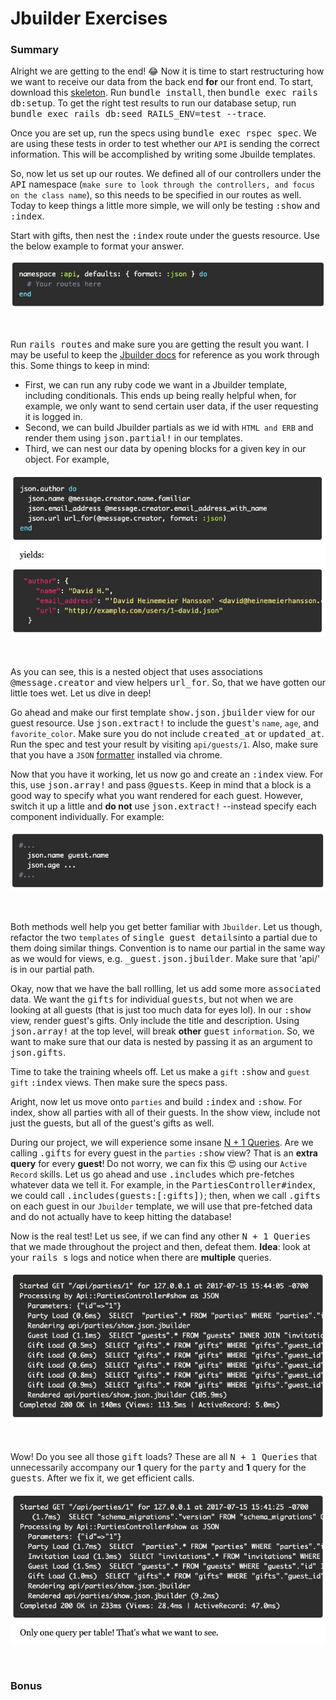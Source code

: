 # **Jbuilder Exercises**

### **Summary**

Alright we are getting to the end! 😂 Now it is time to start restructuring how we want to receive our data from the back end **for** our front end. To start, download this [skeleton](https://open.appacademy.io/learn/swe-online/react/jbuilder). Run <kbd>bundle install</kbd>, then <kbd>bundle exec rails db:setup</kbd>. To get the right test results to run our database setup, run <kbd>bundle exec rails db:seed RAILS_ENV=test --trace</kbd>.

Once you are set up, run the specs using <kbd>bundle exec rspec spec</kbd>. We are using these tests in order to test whether our `API` is sending the correct information. This will be accomplished by writing some Jbuilde templates.

So, now let us set up our routes. We defined all of our controllers under the <kbd>API</kbd> namespace (`make sure to look through the controllers, and focus on the class name`), so this needs to be specified in our routes as well. Today to keep things a little more simple, we will only be testing <kbd>:show</kbd> and <kbd>:index</kbd>. 

Start with gifts, then nest the <kbd>:index</kbd> route under the guests resource. Use the below example to format your answer.

![alt text](./app/assets/images/jbuilder/Screen&#32;Shot&#32;2020-02-14&#32;at&#32;1.jpg "API Namespace Example")

&nbsp;

Run <kbd>rails routes</kbd> and make sure you are getting the result you want. I may be useful to keep the [Jbuilder docs](https://github.com/rails/jbuilder) for reference as you work through this. Some things to keep in mind:
  * First, we can run any ruby code we want in a Jbuilder template, including conditionals. This ends up being really helpful when, for example, we only want to send certain user data, if the user requesting it is logged in.
  * Second, we can build Jbuilder partials as we id with `HTML and ERB` and render them using <kbd>json.partial!</kbd> in our templates.
  * Third, we can nest our data by opening blocks for a given key in our object. For example,

![alt text](./app/assets/images/jbuilder/Screen&#32;Shot&#32;2020-02-15&#32;at&#32;2.jpg "Jbuilder Block Example")

&nbsp;

As you can see, this is a nested object that uses associations <kbd>@message.creator</kbd> and view helpers <kbd>url_for</kbd>. So, that we have gotten our little toes wet. Let us dive in deep!

Go ahead and make our first template <kbd>show.json.jbuilder</kbd> view for our guest resource. Use <kbd>json.extract!</kbd> to include the <kbd>guest</kbd>'s `name`, `age`, and `favorite_color`. Make sure you do not include <kbd>created_at</kbd> or <kbd>updated_at</kbd>. Run the spec and test your result by visiting `api/guests/1`. Also, make sure that you have a `JSON` [formatter](https://chrome.google.com/webstore/detail/json-formatter/bcjindcccaagfpapjjmafapmmgkkhgoa?hl=en) installed via chrome.

Now that you have it working, let us now go and create an <kbd>:index</kbd> view. For this, use <kbd>json.array!</kbd> and pass <kbd>@guests</kbd>. Keep in mind that a block is a good way to specify what you want rendered for each guest. However, switch it up a little and **do not** use <kbd>json.extract!</kbd> --instead specify each component individually. For example:

![alt text](./app/assets/images/jbuilder/Screen&#32;Shot&#32;2020-02-15&#32;at&#32;3.jpg "JSON Specific Block Example")

&nbsp;

Both methods well help you get better familiar with `Jbuilder`. Let us though, refactor the two `templates` of <kbd>single guest details</kbd>into a partial due to them doing similar things. Convention is to name our partial in the same way as we would for <HTML> views, e.g. <kbd>_guest.json.jbuilder</kbd>. Make sure that 'api/' is in our partial path.  

Okay, now that we have the ball rollling, let us add some more <kbd>associated</kbd> data. We want the <kbd>gifts</kbd> for individual <kbd>guests</kbd>, but not when we are looking at all guests (that is just too much data for eyes lol). In our <kbd>:show</kbd> view, render guest's gifts. Only include the title and description. Using <kbd>json.array!</kbd> at the top level, will break **other** <kbd>guest</kbd> `information`. So, we want to make sure that our data is nested by passing it as an argument to <kbd>json.gifts</kbd>.

Time to take the training wheels off. Let us make a `gift` <kbd>:show</kbd> and `guest` `gift` <kbd>:index</kbd> views. Then make sure the specs pass.

Aright, now let us move onto `parties` and build <kbd>:index</kbd> and <kbd>:show</kbd>. For index, show all parties with all of their guests. In the show view, include not just the guests, but all of the guest's gifts as well. 

During our project, we will experience some insane [N + 1 Queries](https://open.appacademy.io/learn/swe-online/react/n-plus-one). Are we calling <kbd>.gifts</kbd> for every guest in the `parties` <kbd>:show</kbd> view? That is an **extra query** for every **guest**! Do not worry, we can fix this 😍 using our `Active Record` skills. Let us go ahead and use <kbd>.includes</kbd> which pre-fetches whatever data we tell it. For example, in the <kbd>PartiesController#index</kbd>, we could call <kbd>.includes(guests:[:gifts])</kbd>; then, when we call <kbd>.gifts</kbd> on each guest in our `Jbuilder` template, we will use that pre-fetched data and do not actually have to keep hitting the database!

Now is the real test! Let us see, if we can find any other <kbd>N + 1 Queries</kbd> that we made throughout the project and then, defeat them. **Idea**: look at your <kbd>rails s</kbd> logs and notice when there are **multiple** queries. 

![alt text](./app/assets/images/jbuilder/Screen&#32;Shot&#32;2020-02-15&#32;at&#32;4.jpg "Multiple Query Calls Example")

&nbsp;

Wow! Do you see all those <kbd>gift</kbd> loads? These are all <kbd>N + 1 Queries</kbd> that unnecessarily accompany our **1** query for the <kbd>party</kbd> and **1** query for the <kbd>guests</kbd>. After we fix it, we get efficient calls.

![alt text](./app/assets/images/jbuilder/Screen&#32;Shot&#32;2020-02-15&#32;at&#32;5.jpg "Efficient Query Calls Example")    

&nbsp;

### **Bonus**

